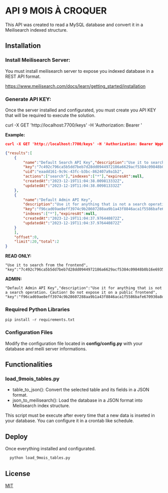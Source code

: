 
# API 9 MOIS À CROQUER

This API was created to read a MySQL database and convert it in a Meilisearch indexed structure.

## Installation

### Install Meilisearch Server:
You must install meilisearch server to expose you indexed database in a REST API format.

https://www.meilisearch.com/docs/learn/getting_started/installation

 ### Generate API KEY:
 Once the server installed and configurated, you must create you API KEY that will be required to execute the solution.

curl -X GET 'http://localhost:7700/keys' -H 'Authorization: Bearer <YOUR MASTER KEY>'

__Example:__
```json
curl -X GET 'http://localhost:7700/keys' -H 'Authorization: Bearer WppGRZZFQIO6T1mBUliZCA05Rx3gCFXwjrf5W3ao26Q'

{"results":[
    {
        "name":"Default Search API Key","description":"Use it to search from the frontend",      
        "key":"7c492c796ca5b5dd7beb7d28dd0944972186a6629acf5384c09848b0b16e6935",
        "uid":"eaadd161-9c9c-43fc-b3bc-862407a9a1b2",
        "actions":["search"],"indexes":["*"],"expiresAt":null,
        "createdAt":"2023-12-19T11:04:38.009813332Z",
        "updatedAt":"2023-12-19T11:04:38.009813332Z"
    },
    {
        "name":"Default Admin API Key",
        "description":"Use it for anything that is not a search operation. Caution! Do not expose it on a public frontend",
        "key":"f96cad69ae8eff3974c9b28607288aa9b1a43f8846aca1f5586bafe670930a8d","uid":"7afc830a-7a44-4d90-871e-2dd8bbb100a5","actions":["*"],
        "indexes":["*"],"expiresAt":null,
        "createdAt":"2023-12-19T11:04:37.976440872Z",
        "updatedAt":"2023-12-19T11:04:37.976440872Z"
    }
    ],
    "offset":0,
    "limit":20,"total":2
}
```

__READ ONLY:__

```
"Use it to search from the frontend",
"key":"7c492c796ca5b5dd7beb7d28dd0944972186a6629acf5384c09848b0b16e6935"
```

__ADMIN:__

```
"Default Admin API Key","description":"Use it for anything that is not a search operation. Caution! Do not expose it on a public frontend",
"key":"f96cad69ae8eff3974c9b28607288aa9b1a43f8846aca1f5586bafe670930a8d"
```

### Required Python Libraries

```pip install -r requirements.txt```

### Configuration Files

Modify the configuration file located in __config/config.py__ with your database and meili server informations.


## Functionalities

### load_9mois_tables.py
- table_to_json(): Convert the selected table and its fields in a JSON format.
- json_to_meilisearch(): Load the database in a JSON format into Meilisearch index structure.

This script must be execute after every time that a new data is inseted in your database. You can configure it in a crontab like schedule.
## Deploy

Once everything installed and configurated.

```python
  python load_9mois_tables.py
```


## License

[MIT](https://choosealicense.com/licenses/mit/)

